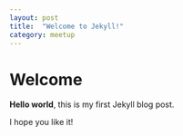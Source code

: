 ```yaml
---
layout: post
title:  "Welcome to Jekyll!"
category: meetup
---
```


# Welcome

**Hello world**, this is my first Jekyll blog post.

I hope you like it!
